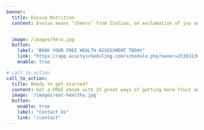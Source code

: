 ```yaml
---
banner:
  title: Evviva Nutrition
  content: Evviva means ‘cheers’ from Italian, an exclamation of joy and exultation to celebrate the infinite potential of nutrition on your life and I would be delighted to empower you to use it to optimise of your health. <br /> <br /> I work with people who struggle with thyroid, autoimmune and stress-related conditions, having gut or skin problems or want to manage their weight in a healthy way. <br /> <br /> Discover how Nutritional Therapy can help you and choose the Health Program that suits you best!  <br /> <br /> Schedule a free Health Assessment with me!  <br /> <br /> Please use the calendar, choose a date and time that suits you best and at the scheduled time I will call you.


  image: /images/hero.jpg
  button:
    label: "BOOK YOUR FREE HEALTH ASSESSMENT TODAY"
    link: "https://app.acuityscheduling.com/schedule.php?owner=15393136"
    enable: true

# call_to_action
call_to_action:
  title: Ready to get started?
  content: Get a FREE ebook with 25 great ways of getting more fruit and veg into your diet and Subscribe to Evviva Nutrition Newsletter!
  image: '/images/eat-healthy.jpg'
  button:
    enable: true
    label: "Contact Us"
    link: "/contact"
---
```

